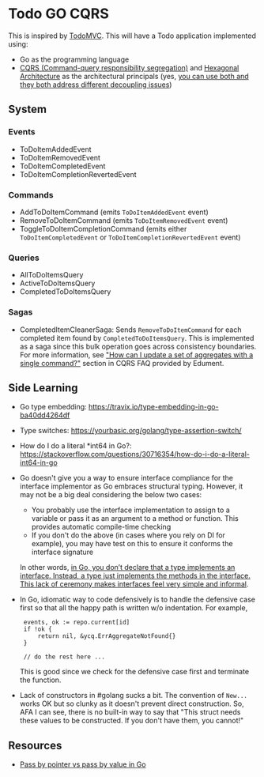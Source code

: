 # Todo GO CQRS

This is inspired by [TodoMVC](https://github.com/tastejs/todomvc). This will have a Todo application implemented using:

 - Go as the programming language
 - [CQRS (Command-query responsibility segregation)](http://www.cqrs.nu) and [Hexagonal Architecture](http://alistair.cockburn.us/Hexagonal+architecture) as the architectural principals (yes, [you can use both and they both address different decoupling issues](https://softwareengineering.stackexchange.com/a/361683/22417))

## System

### Events

 - ToDoItemAddedEvent
 - ToDoItemRemovedEvent
 - ToDoItemCompletedEvent
 - ToDoItemCompletionRevertedEvent

### Commands

 - AddToDoItemCommand (emits `ToDoItemAddedEvent` event)
 - RemoveToDoItemCommand (emits `ToDoItemRemovedEvent` event)
 - ToggleToDoItemCompletionCommand (emits either `ToDoItemCompletedEvent` or `ToDoItemCompletionRevertedEvent` event)

### Queries

 - AllToDoItemsQuery
 - ActiveToDoItemsQuery
 - CompletedToDoItemsQuery

### Sagas

 - CompletedItemCleanerSaga: Sends `RemoveToDoItemCommand` for each completed item found by `CompletedToDoItemsQuery`. This is implemented as a saga since this bulk operation goes across consistency boundaries. For more information, see ["How can I update a set of aggregates with a single command?"](http://www.cqrs.nu/faq) section in CQRS FAQ provided by Edument.

## Side Learning

 - Go type embedding: https://travix.io/type-embedding-in-go-ba40dd4264df
 - Type switches: https://yourbasic.org/golang/type-assertion-switch/
 - How do I do a literal *int64 in Go?: https://stackoverflow.com/questions/30716354/how-do-i-do-a-literal-int64-in-go
 - Go doesn't give you a way to ensure interface compliance for the interface implementor as Go embraces structural typing. However, it may not be a big deal considering the below two cases:
   - You probably use the interface implementation to assign to a variable or pass it as an argument to a method or function. This provides automatic compile-time checking
   - If you don't do the above (in cases where you rely on DI for example), you may have test on this to ensure it conforms the interface signature

   In other words, [in Go, you don’t declare that a type implements an interface. Instead, a type just implements the methods in the interface. This lack of ceremony makes interfaces feel very simple and informal](https://blog.carbonfive.com/2012/09/23/structural-typing-compile-time-duck-typing/).
 - In Go, idiomatic way to code defensively is to handle the defensive case
   first so that all the happy path is written w/o indentation. For example,

   ```
	events, ok := repo.current[id]
	if !ok {
		return nil, &ycq.ErrAggregateNotFound{}
	}

	// do the rest here ...
   ```

   This is good since we check for the defensive case first and terminate the function.
 - Lack of constructors in #golang sucks a bit. The convention of `New...` works OK
   but so clunky as it doesn't prevent direct construction. So, AFA I can see, there
   is no built-in way to say that "This struct needs these values to be constructed.
   If you don't have them, you cannot!"

## Resources

 - [Pass by pointer vs pass by value in Go](http://goinbigdata.com/golang-pass-by-pointer-vs-pass-by-value/)
